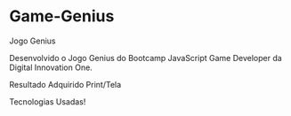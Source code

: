 # Game-Genius

Jogo Genius

Desenvolvido o Jogo Genius do Bootcamp JavaScript Game Developer da Digital Innovation One.

Resultado Adquirido Print/Tela

Tecnologias Usadas!
